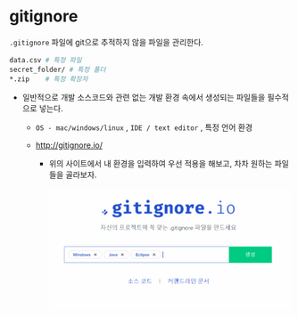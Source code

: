 # gitignore

`.gitignore` 파일에 git으로 추적하지 않을 파일을 관리한다.

```bash
data.csv # 특정 파일
secret_folder/ # 특정 폴더
*.zip    # 특정 확장자
```

* 일반적으로 개발 소스코드와 관련 없는 개발 환경 속에서 생성되는 파일들을 필수적으로 넣는다.

  * `OS - mac/windows/linux` , `IDE / text editor` , 특정 언어 환경

  * http://gitignore.io/

    * 위의 사이트에서 내 환경을 입력하여 우선 적용을 해보고, 차차 원하는 파일들을 골라보자.

      ![image-20210317095256197](md-images/image-20210317095256197.png)

